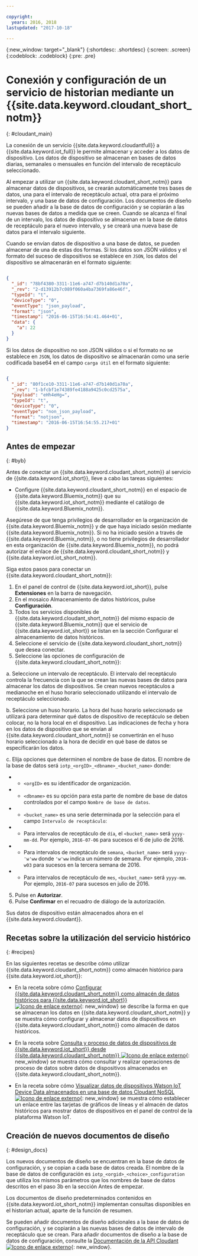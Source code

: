 ```yaml
---

copyright:
  years: 2016, 2018
lastupdated: "2017-10-18"

---
```


{:new_window: target="\_blank"}
{:shortdesc: .shortdesc}
{:screen: .screen}
{:codeblock: .codeblock}
{:pre: .pre}

# Conexión y configuración de un servicio de historian mediante un {{site.data.keyword.cloudant_short_notm}}  
{: #cloudant_main}

La conexión de un servicio {{site.data.keyword.cloudantfull}} a {{site.data.keyword.iot_full}} le permite almacenar y acceder a los datos de dispositivo. Los datos de dispositivo se almacenan en bases de datos diarias, semanales o mensuales en función del intervalo de receptáculo seleccionado.

Al empezar a utilizar un {{site.data.keyword.cloudant_short_notm}} para almacenar datos de dispositivos, se crearán automáticamente tres bases de datos, una para el intervalo de receptáculo actual, otra para el próximo intervalo, y una base de datos de configuración. Los documentos de diseño se pueden añadir a la base de datos de configuración y se copiarán a las nuevas bases de datos a medida que se creen. Cuando se alcanza el final de un intervalo, los datos de dispositivo se almacenan en la base de datos de receptáculo para el nuevo intervalo, y se creará una nueva base de datos para el intervalo siguiente.

Cuando se envían datos de dispositivo a una base de datos, se pueden almacenar de una de estas dos formas. Si los datos son JSON válidos y el formato del suceso de dispositivos se establece en `JSON`, los datos del dispositivo se almacenarán en el formato siguiente:

```json

{
  "_id": "78bf4380-3311-11e6-a747-d7b140d1a70a",
  "_rev": "2-d13912b7c089f060a4ba7369fa86e46f",
  "typeId": "t",
  "deviceType": "0",
  "eventType": "json_payload",
  "format": "json",
  "timestamp": "2016-06-15T16:54:41.464+01",
  "data": {
    "a": 22
  }
}

```

Si los datos de dispositivo no son JSON válidos o si el formato no se establece en `JSON`, los datos de dispositivo se almacenarán como una serie codificada base64 en el campo `carga útil` en el formato siguiente:

```json

{
  "_id": "80f1ce10-3311-11e6-a747-d7b140d1a70a",
  "_rev": "1-bfcbf1e74389fe4188a9425c0cd2575a",
  "payload": "eHh4eHg=",
  "typeId": "t",
  "deviceType": "0",
  "eventType": "non_json_payload",
  "format": "notjson",
  "timestamp": "2016-06-15T16:54:55.217+01"
}

```

## Antes de empezar  
{: #byb}

Antes de conectar un {{site.data.keyword.cloudant_short_notm}} al servicio de {{site.data.keyword.iot_short}}, lleve a cabo las tareas siguientes:

- Configure {{site.data.keyword.cloudant_short_notm}} en el espacio de {{site.data.keyword.Bluemix_notm}} que su {{site.data.keyword.iot_short_notm}} mediante el catálogo de {{site.data.keyword.Bluemix_notm}}.

Asegúrese de que tenga privilegios de desarrollador en la organización de {{site.data.keyword.Bluemix_notm}} y de que haya iniciado sesión mediante {{site.data.keyword.Bluemix_notm}}. Si no ha iniciado sesión a través de {{site.data.keyword.Bluemix_notm}}, o no tiene privilegios de desarrollador en esta organización de {{site.data.keyword.Bluemix_notm}}, no podrá autorizar el enlace de {{site.data.keyword.cloudant_short_notm}} y {{site.data.keyword.iot_short_notm}}.

Siga estos pasos para conectar un {{site.data.keyword.cloudant_short_notm}}:

1. En el panel de control de {{site.data.keyword.iot_short}}, pulse **Extensiones** en la barra de navegación.
2. En el mosaico Almacenamiento de datos históricos, pulse **Configuración**.
2. Todos los servicios disponibles de {{site.data.keyword.cloudant_short_notm}} del mismo espacio de {{site.data.keyword.Bluemix_notm}} que el servicio de {{site.data.keyword.iot_short}} se listan en la sección Configurar el almacenamiento de datos históricos.
3. Seleccione el servicio de {{site.data.keyword.cloudant_short_notm}} que desea conectar.
4. Seleccione las opciones de configuración de {{site.data.keyword.cloudant_short_notm}}:

  a. Seleccione un intervalo de receptáculo. El intervalo del receptáculo controla la frecuencia con la que se crean las nuevas bases de datos para almacenar los datos de dispositivos. Se crean nuevos receptáculos a medianoche en el huso horario seleccionado utilizando el intervalo de receptáculo seleccionado.

  b. Seleccione un huso horario. La hora del huso horario seleccionado se utilizará para determinar qué datos de dispositivo de receptáculo se deben colocar, no la hora local en el dispositivo. Las indicaciones de fecha y hora en los datos de dispositivo que se envían al {{site.data.keyword.cloudant_short_notm}} se convertirán en el huso horario seleccionado a la hora de decidir en qué base de datos se especificarán los datos.

  c. Elija opciones que determinen el nombre de base de datos. El nombre de la base de datos será `iotp_<orgID>_<dbname>_<bucket_name>` donde:

 +  * `<orgID>` es su identificador de organización.
 +  * `<dbname>` es su opción para esta parte de nombre de base de datos controlados por el campo `Nombre de base de datos`.
 +  * `<bucket_name>` es una serie determinada por la selección para el campo `Intervalo de receptáculo`:
 +    * Para intervalos de receptáculo de `día`, el `<bucket_name>` será `yyyy-mm-dd`.  Por ejemplo, `2016-07-06` para sucesos el 6 de julio de 2016.
 +    * Para intervalos de receptáculo de `semana`, `<bucket_name>` será `yyyy-'w'ww` donde `'w'ww` indica un número de semana.  Por ejemplo, `2016-w03` para sucesos en la tercera semana de 2016.
 +    * Para intervalos de receptáculo de `mes`, `<bucket_name>` será `yyyy-mm`.  Por ejemplo, `2016-07` para sucesos en julio de 2016.

5. Pulse en **Autorizar**.
6. Pulse **Confirmar** en el recuadro de diálogo de la autorización.

Sus datos de dispositivo están almacenados ahora en el {{site.data.keyword.cloudant}}.

## Recetas sobre la utilización del servicio histórico  
{: #recipes}

En las siguientes recetas se describe cómo utilizar {{site.data.keyword.cloudant_short_notm}} como almacén histórico para {{site.data.keyword.iot_short}}:

- En la receta sobre cómo [Configurar {{site.data.keyword.cloudant_short_notm}} como almacén de datos históricos para {{site.data.keyword.iot_short}} ![Icono de enlace externo](../../icons/launch-glyph.svg "Icono de enlace externo")](https://developer.ibm.com/recipes/tutorials/cloudant-nosql-db-as-historian-data-storage-for-ibm-watson-iot-parti/){: new_window} se describe la forma en que se almacenan los datos en {{site.data.keyword.cloudant_short_notm}} y se muestra cómo configurar y almacenar datos de dispositivos en {{site.data.keyword.cloudant_short_notm}} como almacén de datos históricos.

- En la receta sobre [Consulta y proceso de datos de dispositivos de {{site.data.keyword.iot_short}} desde {{site.data.keyword.cloudant_short_notm}} ![Icono de enlace externo](../../icons/launch-glyph.svg "Icono de enlace externo")](https://developer.ibm.com/recipes/tutorials/cloudant-nosql-db-as-historian-data-storage-for-ibm-watson-iot-partii){: new_window} se muestra cómo consultar y realizar operaciones de proceso de datos sobre datos de dispositivos almacenados en {{site.data.keyword.cloudant_short_notm}}.

- En la receta sobre cómo [Visualizar datos de dispositivos Watson IoT Device Data almacenados en una base de datos Cloudant NoSQL ![Icono de enlace externo](../../icons/launch-glyph.svg "Icono de enlace externo")](https://developer.ibm.com/recipes/?post_type=pnext_tutorial&p=27327){: new_window} se muestra cómo establecer un enlace entre las tarjetas de gráficos de líneas y el almacén de datos históricos para mostrar datos de dispositivos en el panel de control de la plataforma Watson IoT.


## Creación de nuevos documentos de diseño  
{: #design_docs}

Los nuevos documentos de diseño se encuentran en la base de datos de configuración, y se copian a cada base de datos creada. El nombre de la base de datos de configuración es `iotp_<orgid>_<choice>_configuration
` que utiliza los mismos parámetros que los nombres de base de datos descritos en el paso 3b en la sección Antes de empezar.

Los documentos de diseño predeterminados contenidos en {{site.data.keyword.iot_short_notm}} implementan consultas disponibles en el historian actual, aparte de la función de resumen.

Se pueden añadir documentos de diseño adicionales a la base de datos de configuración, y se copiarán a las nuevas bases de datos de intervalo de receptáculo que se crean. Para añadir documentos de diseño a la base de datos de configuración, consulte la [Documentación de la API Cloudant ![Icono de enlace externo](../icons/launch-glyph.svg "Icono de enlace externo")](https://docs.cloudant.com/document.html){: new_window}.

<!--  # Related links
{: #rellinks}
* [Querying your {{site.data.keyword.cloudant_short_notm}}](link) -->
